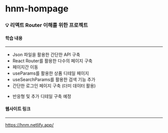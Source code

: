 # hnm-hompage

### 💡 리액트 Router 이해를 위한 프로젝트

#### 학습 내용
---
- Json 파일을 활용한 간단한 API 구축
- React Router를 활용한 다수의 페이지 구축
- 페이지간 이동
- useParams를 활용한 상품 디테일 페이지 
- useSearchParams를 활용한 검색 기능 추가
- 간단한 로그인 페이지 구축 (더미 데이터 활용)  
* 반응형 및 추가 디테일 구축 예정

#### 웹사이트 링크
---
https://hnm.netlify.app/
